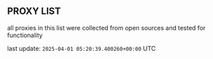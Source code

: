 ## PROXY LIST

all proxies in this list were collected from open sources and tested for functionality

last update: `2025-04-01 05:20:39.400260+00:00` UTC